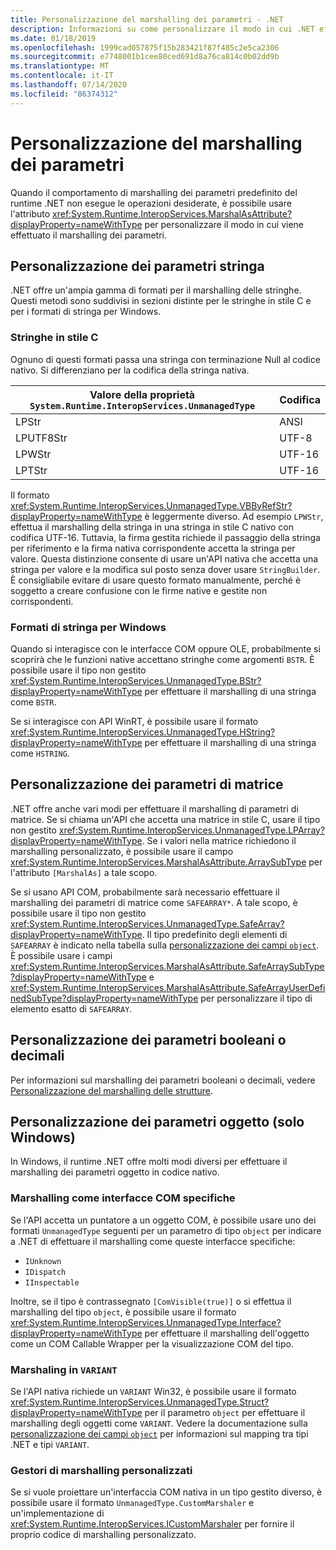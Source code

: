 ```yaml
---
title: Personalizzazione del marshalling dei parametri - .NET
description: Informazioni su come personalizzare il modo in cui .NET effettua il marshalling dei parametri in una rappresentazione nativa.
ms.date: 01/18/2019
ms.openlocfilehash: 1999cad057875f15b283421f87f485c2e5ca2306
ms.sourcegitcommit: e7748001b1cee80ced691d8a76ca814c0b02dd9b
ms.translationtype: MT
ms.contentlocale: it-IT
ms.lasthandoff: 07/14/2020
ms.locfileid: "86374312"
---
```

# <a name="customizing-parameter-marshaling"></a>Personalizzazione del marshalling dei parametri

Quando il comportamento di marshalling dei parametri predefinito del runtime .NET non esegue le operazioni desiderate, è possibile usare l'attributo <xref:System.Runtime.InteropServices.MarshalAsAttribute?displayProperty=nameWithType> per personalizzare il modo in cui viene effettuato il marshalling dei parametri.

## <a name="customizing-string-parameters"></a>Personalizzazione dei parametri stringa

.NET offre un'ampia gamma di formati per il marshalling delle stringhe. Questi metodi sono suddivisi in sezioni distinte per le stringhe in stile C e per i formati di stringa per Windows.

### <a name="c-style-strings"></a>Stringhe in stile C

Ognuno di questi formati passa una stringa con terminazione Null al codice nativo. Si differenziano per la codifica della stringa nativa.

| Valore della proprietà `System.Runtime.InteropServices.UnmanagedType` | Codifica |
|------------------------------------------------------|----------|
| LPStr | ANSI |
| LPUTF8Str | UTF-8 |
| LPWStr | UTF-16 |
| LPTStr | UTF-16 |

Il formato <xref:System.Runtime.InteropServices.UnmanagedType.VBByRefStr?displayProperty=nameWithType> è leggermente diverso. Ad esempio `LPWStr`, effettua il marshalling della stringa in una stringa in stile C nativo con codifica UTF-16. Tuttavia, la firma gestita richiede il passaggio della stringa per riferimento e la firma nativa corrispondente accetta la stringa per valore. Questa distinzione consente di usare un'API nativa che accetta una stringa per valore e la modifica sul posto senza dover usare `StringBuilder`. È consigliabile evitare di usare questo formato manualmente, perché è soggetto a creare confusione con le firme native e gestite non corrispondenti.

### <a name="windows-centric-string-formats"></a>Formati di stringa per Windows

Quando si interagisce con le interfacce COM oppure OLE, probabilmente si scoprirà che le funzioni native accettano stringhe come argomenti `BSTR`. È possibile usare il tipo non gestito <xref:System.Runtime.InteropServices.UnmanagedType.BStr?displayProperty=nameWithType> per effettuare il marshalling di una stringa come `BSTR`.

Se si interagisce con API WinRT, è possibile usare il formato <xref:System.Runtime.InteropServices.UnmanagedType.HString?displayProperty=nameWithType> per effettuare il marshalling di una stringa come `HSTRING`.

## <a name="customizing-array-parameters"></a>Personalizzazione dei parametri di matrice

.NET offre anche vari modi per effettuare il marshalling di parametri di matrice. Se si chiama un'API che accetta una matrice in stile C, usare il tipo non gestito <xref:System.Runtime.InteropServices.UnmanagedType.LPArray?displayProperty=nameWithType>. Se i valori nella matrice richiedono il marshalling personalizzato, è possibile usare il campo <xref:System.Runtime.InteropServices.MarshalAsAttribute.ArraySubType> per l'attributo `[MarshalAs]` a tale scopo.

Se si usano API COM, probabilmente sarà necessario effettuare il marshalling dei parametri di matrice come `SAFEARRAY*`. A tale scopo, è possibile usare il tipo non gestito <xref:System.Runtime.InteropServices.UnmanagedType.SafeArray?displayProperty=nameWithType>. Il tipo predefinito degli elementi di `SAFEARRAY` è indicato nella tabella sulla [personalizzazione dei campi `object`](./customize-struct-marshaling.md#marshal-systemobject). È possibile usare i campi <xref:System.Runtime.InteropServices.MarshalAsAttribute.SafeArraySubType?displayProperty=nameWithType> e <xref:System.Runtime.InteropServices.MarshalAsAttribute.SafeArrayUserDefinedSubType?displayProperty=nameWithType> per personalizzare il tipo di elemento esatto di `SAFEARRAY`.

## <a name="customizing-boolean-or-decimal-parameters"></a>Personalizzazione dei parametri booleani o decimali

Per informazioni sul marshalling dei parametri booleani o decimali, vedere [Personalizzazione del marshalling delle strutture](customize-struct-marshaling.md).

## <a name="customizing-object-parameters-windows-only"></a>Personalizzazione dei parametri oggetto (solo Windows)

In Windows, il runtime .NET offre molti modi diversi per effettuare il marshalling dei parametri oggetto in codice nativo.

### <a name="marshaling-as-specific-com-interfaces"></a>Marshalling come interfacce COM specifiche

Se l'API accetta un puntatore a un oggetto COM, è possibile usare uno dei formati `UnmanagedType` seguenti per un parametro di tipo `object` per indicare a .NET di effettuare il marshalling come queste interfacce specifiche:

- `IUnknown`
- `IDispatch`
- `IInspectable`

Inoltre, se il tipo è contrassegnato `[ComVisible(true)]` o si effettua il marshalling del tipo `object`, è possibile usare il formato <xref:System.Runtime.InteropServices.UnmanagedType.Interface?displayProperty=nameWithType> per effettuare il marshalling dell'oggetto come un COM Callable Wrapper per la visualizzazione COM del tipo.

### <a name="marshaling-to-a-variant"></a>Marshaling in `VARIANT`

Se l'API nativa richiede un `VARIANT` Win32, è possibile usare il formato <xref:System.Runtime.InteropServices.UnmanagedType.Struct?displayProperty=nameWithType> per il parametro `object` per effettuare il marshalling degli oggetti come `VARIANT`. Vedere la documentazione sulla [personalizzazione dei campi `object`](customize-struct-marshaling.md#marshal-systemobject) per informazioni sul mapping tra tipi .NET e tipi `VARIANT`.

### <a name="custom-marshalers"></a>Gestori di marshalling personalizzati

Se si vuole proiettare un'interfaccia COM nativa in un tipo gestito diverso, è possibile usare il formato `UnmanagedType.CustomMarshaler` e un'implementazione di <xref:System.Runtime.InteropServices.ICustomMarshaler> per fornire il proprio codice di marshalling personalizzato.
